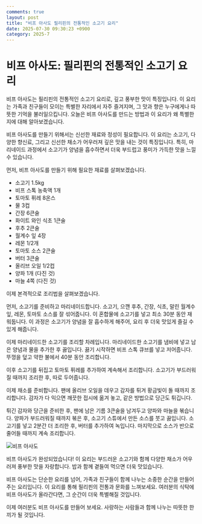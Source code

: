```yaml
---
comments: true
layout: post
title: "비프 아사도 필리핀의 전통적인 소고기 요리"
date: 2025-07-30 09:30:23 +0900
category: 2025-7
---
```


# 비프 아사도: 필리핀의 전통적인 소고기 요리

비프 아사도는 필리핀의 전통적인 소고기 요리로, 깊고 풍부한 맛이 특징입니다. 이 요리는 가족과 친구들이 모이는 특별한 자리에서 자주 즐겨지며, 그 맛과 향은 누구에게나 따뜻한 기억을 불러일으킵니다. 오늘은 비프 아사도를 만드는 방법과 이 요리가 왜 특별한지에 대해 알아보겠습니다.

비프 아사도를 만들기 위해서는 신선한 재료와 정성이 필요합니다. 이 요리는 소고기, 다양한 향신료, 그리고 신선한 채소가 어우러져 깊은 맛을 내는 것이 특징입니다. 특히, 마리네이드 과정에서 소고기가 양념을 흡수하면서 더욱 부드럽고 풍미가 가득한 맛을 느낄 수 있습니다. 

먼저, 비프 아사도를 만들기 위해 필요한 재료를 살펴보겠습니다. 

- 소고기 1.5kg
- 비프 스톡 농축액 1개
- 토마토 퓌레 8온스
- 물 3컵
- 간장 6큰술
- 화이트 와인 식초 1큰술
- 후추 2큰술
- 월계수 잎 4장
- 레몬 1/2개
- 토마토 소스 2큰술
- 버터 3큰술
- 올리브 오일 1/2컵
- 양파 1개 (다진 것)
- 마늘 4쪽 (다진 것)

이제 본격적으로 조리법을 살펴보겠습니다. 

먼저, 소고기를 준비하고 마리네이드합니다. 소고기, 으깬 후추, 간장, 식초, 말린 월계수 잎, 레몬, 토마토 소스를 잘 섞어줍니다. 이 혼합물에 소고기를 넣고 최소 30분 동안 재워둡니다. 이 과정은 소고기가 양념을 잘 흡수하게 해주어, 요리 후 더욱 맛있게 즐길 수 있게 해줍니다.

이제 마리네이드한 소고기를 조리할 차례입니다. 마리네이드한 소고기를 냄비에 넣고 남은 양념과 물을 추가한 후 끓입니다. 끓기 시작하면 비프 스톡 큐브를 넣고 저어줍니다. 뚜껑을 덮고 약한 불에서 40분 동안 조리합니다. 

이후 소고기를 뒤집고 토마토 퓌레를 추가하여 계속해서 조리합니다. 소고기가 부드러워질 때까지 조리한 후, 따로 두어줍니다. 

이제 채소를 준비합니다. 팬에 올리브 오일을 데우고 감자를 튀겨 황금빛이 돌 때까지 조리합니다. 감자가 다 익으면 깨끗한 접시에 옮겨 놓고, 같은 방법으로 당근도 튀깁니다. 

튀긴 감자와 당근을 준비한 후, 팬에 남은 기름 3큰술을 남겨두고 양파와 마늘을 볶습니다. 양파가 부드러워질 때까지 볶은 후, 소고기 스튜에서 만든 소스를 붓고 끓입니다. 소고기를 넣고 2분간 더 조리한 후, 버터를 추가하여 녹입니다. 마지막으로 소스가 반으로 줄어들 때까지 계속 조리합니다.

![비프 아사도](https://www.themealdb.com/images/media/meals/pkopc31683207947.jpg)

비프 아사도가 완성되었습니다! 이 요리는 부드러운 소고기와 함께 다양한 채소가 어우러져 풍부한 맛을 자랑합니다. 밥과 함께 곁들여 먹으면 더욱 맛있습니다. 

비프 아사도는 단순한 요리를 넘어, 가족과 친구들이 함께 나누는 소중한 순간을 만들어주는 요리입니다. 이 요리를 통해 필리핀의 전통과 문화를 느껴보세요. 여러분의 식탁에 비프 아사도가 올라간다면, 그 순간이 더욱 특별해질 것입니다. 

이제 여러분도 비프 아사도를 만들어 보세요. 사랑하는 사람들과 함께 나누는 따뜻한 한 끼가 될 것입니다.